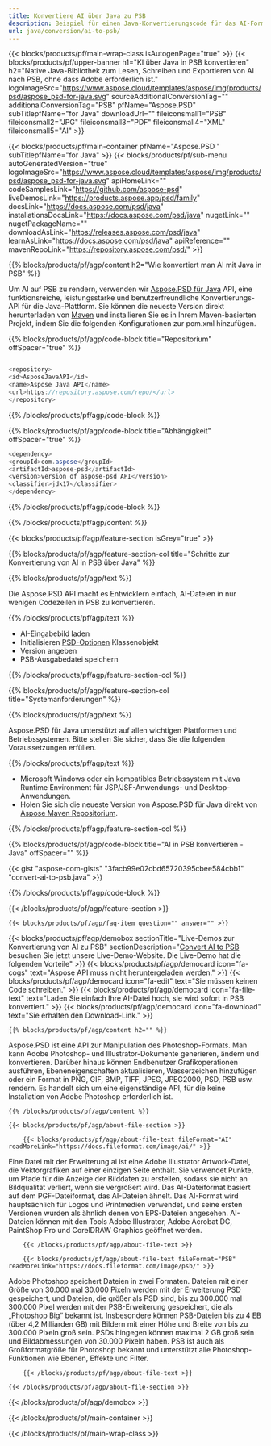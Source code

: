 ```yaml
---
title: Konvertiere AI über Java zu PSB
description: Beispiel für einen Java-Konvertierungscode für das AI-Format in eine PSB-Datei. Verwenden Sie diesen Beispielcode, um AI in jeder Web- oder Desktop-Java-basierten Anwendung in PSB zu konvertieren.
url: java/conversion/ai-to-psb/
---
```


{{< blocks/products/pf/main-wrap-class isAutogenPage="true" >}}
{{< blocks/products/pf/upper-banner h1="KI über Java in PSB konvertieren" h2="Native Java-Bibliothek zum Lesen, Schreiben und Exportieren von AI nach PSB, ohne dass Adobe erforderlich ist." logoImageSrc="https://www.aspose.cloud/templates/aspose/img/products/psd/aspose_psd-for-java.svg" sourceAdditionalConversionTag="" additionalConversionTag="PSB" pfName="Aspose.PSD" subTitlepfName="for Java" downloadUrl="" fileiconsmall1="PSB" fileiconsmall2="JPG" fileiconsmall3="PDF" fileiconsmall4="XML" fileiconsmall5="AI" >}}

{{< blocks/products/pf/main-container pfName="Aspose.PSD " subTitlepfName="for Java" >}}
{{< blocks/products/pf/sub-menu autoGeneratedVersion="true" logoImageSrc="https://www.aspose.cloud/templates/aspose/img/products/psd/aspose_psd-for-java.svg" apiHomeLink="" codeSamplesLink="https://github.com/aspose-psd" liveDemosLink="https://products.aspose.app/psd/family" docsLink="https://docs.aspose.com/psd/java" installationsDocsLink="https://docs.aspose.com/psd/java" nugetLink="" nugetPackageName="" downloadAsLink="https://releases.aspose.com/psd/java" learnAsLink="https://docs.aspose.com/psd/java" apiReference="" mavenRepoLink="https://repository.aspose.com/psd/" >}}

{{% blocks/products/pf/agp/content h2="Wie konvertiert man AI mit Java in PSB" %}}

Um AI auf PSB zu rendern, verwenden wir <a href="/psd/{{< lang-code >}}java">Aspose.PSD für Java</a> API, eine funktionsreiche, leistungsstarke und benutzerfreundliche Konvertierungs-API für die Java-Plattform. Sie können die neueste Version direkt herunterladen von <a href="https://repository.aspose.com/psd/">Maven</a> und installieren Sie es in Ihrem Maven-basierten Projekt, indem Sie die folgenden Konfigurationen zur pom.xml hinzufügen.

{{% blocks/products/pf/agp/code-block title="Repositorium" offSpacer="true" %}}

```cs

<repository>
<id>AsposeJavaAPI</id>
<name>Aspose Java API</name>
<url>https://repository.aspose.com/repo/</url>
</repository>

```

{{% /blocks/products/pf/agp/code-block %}}

{{% blocks/products/pf/agp/code-block title="Abhängigkeit" offSpacer="true" %}}

```cs
<dependency>
<groupId>com.aspose</groupId>
<artifactId>aspose-psd</artifactId>
<version>version of aspose-psd API</version>
<classifier>jdk17</classifier>
</dependency>

```

{{% /blocks/products/pf/agp/code-block %}}

{{% /blocks/products/pf/agp/content %}}

{{< blocks/products/pf/agp/feature-section isGrey="true" >}}

{{% blocks/products/pf/agp/feature-section-col title="Schritte zur Konvertierung von AI in PSB über Java" %}}

{{% blocks/products/pf/agp/text %}}

 Die Aspose.PSD API macht es Entwicklern einfach, AI-Dateien in nur wenigen Codezeilen in PSB zu konvertieren.

{{% /blocks/products/pf/agp/text %}}

- AI-Eingabebild laden
- Initialisieren [PSD-Optionen](https://apireference.aspose.com/psd/java/com.aspose.psd.imageoptions/psdOptions) Klassenobjekt
- Version angeben
- PSB-Ausgabedatei speichern

{{% /blocks/products/pf/agp/feature-section-col %}}

{{% blocks/products/pf/agp/feature-section-col title="Systemanforderungen" %}}

{{% blocks/products/pf/agp/text %}}

 Aspose.PSD für Java unterstützt auf allen wichtigen Plattformen und Betriebssystemen. Bitte stellen Sie sicher, dass Sie die folgenden Voraussetzungen erfüllen.

{{% /blocks/products/pf/agp/text %}}

- Microsoft Windows oder ein kompatibles Betriebssystem mit Java Runtime Environment für JSP/JSF-Anwendungs- und Desktop-Anwendungen.
- Holen Sie sich die neueste Version von Aspose.PSD für Java direkt von
 [Aspose Maven Repositorium](https://repository.aspose.com/psd/).

{{% /blocks/products/pf/agp/feature-section-col %}}

{{% blocks/products/pf/agp/code-block title="AI in PSB konvertieren - Java" offSpacer="" %}}

{{< gist "aspose-com-gists" "3facb99e02cbd65720395cbee584cbb1" "convert-ai-to-psb.java" >}}

{{% /blocks/products/pf/agp/code-block %}}

{{< /blocks/products/pf/agp/feature-section >}}

    {{< blocks/products/pf/agp/faq-item question="" answer="" >}}
 

<!-- aboutfile Starts -->

{{< blocks/products/pf/agp/demobox sectionTitle="Live-Demos zur Konvertierung von AI zu PSB" sectionDescription="[Convert AI to PSB](https://products.aspose.app/psd/conversion/ai-to-psb) besuchen Sie jetzt unsere Live-Demo-Website. Die Live-Demo hat die folgenden Vorteile" >}}
        {{< blocks/products/pf/agp/democard icon="fa-cogs" text="Aspose API muss nicht heruntergeladen werden." >}}
        {{< blocks/products/pf/agp/democard icon="fa-edit" text="Sie müssen keinen Code schreiben." >}}
        {{< blocks/products/pf/agp/democard icon="fa-file-text" text="Laden Sie einfach Ihre AI-Datei hoch, sie wird sofort in PSB konvertiert." >}}
        {{< blocks/products/pf/agp/democard icon="fa-download" text="Sie erhalten den Download-Link." >}}

    {{% blocks/products/pf/agp/content h2="" %}}

Aspose.PSD ist eine API zur Manipulation des Photoshop-Formats. Man kann Adobe Photoshop- und Illustrator-Dokumente generieren, ändern und konvertieren. Darüber hinaus können Endbenutzer Grafikoperationen ausführen, Ebeneneigenschaften aktualisieren, Wasserzeichen hinzufügen oder ein Format in PNG, GIF, BMP, TIFF, JPEG, JPEG2000, PSD, PSB usw. rendern. Es handelt sich um eine eigenständige API, für die keine Installation von Adobe Photoshop erforderlich ist.  



    {{% /blocks/products/pf/agp/content %}}

    {{< blocks/products/pf/agp/about-file-section >}}

        {{< blocks/products/pf/agp/about-file-text fileFormat="AI" readMoreLink="https://docs.fileformat.com/image/ai/" >}}
Eine Datei mit der Erweiterung.ai ist eine Adobe Illustrator Artwork-Datei, die Vektorgrafiken auf einer einzigen Seite enthält. Sie verwendet Punkte, um Pfade für die Anzeige der Bilddaten zu erstellen, sodass sie nicht an Bildqualität verliert, wenn sie vergrößert wird. Das AI-Dateiformat basiert auf dem PGF-Dateiformat, das AI-Dateien ähnelt. Das AI-Format wird hauptsächlich für Logos und Printmedien verwendet, und seine ersten Versionen wurden als ähnlich denen von EPS-Dateien angesehen. AI-Dateien können mit den Tools Adobe Illustrator, Adobe Acrobat DC, PaintShop Pro und CorelDRAW Graphics geöffnet werden.

        {{< /blocks/products/pf/agp/about-file-text >}}

        {{< blocks/products/pf/agp/about-file-text fileFormat="PSB" readMoreLink="https://docs.fileformat.com/image/psb/" >}}
Adobe Photoshop speichert Dateien in zwei Formaten. Dateien mit einer Größe von 30.000 mal 30.000 Pixeln werden mit der Erweiterung PSD gespeichert, und Dateien, die größer als PSD sind, bis zu 300.000 mal 300.000 Pixel werden mit der PSB-Erweiterung gespeichert, die als „Photoshop Big“ bekannt ist. Insbesondere können PSB-Dateien bis zu 4 EB (über 4,2 Milliarden GB) mit Bildern mit einer Höhe und Breite von bis zu 300.000 Pixeln groß sein. PSDs hingegen können maximal 2 GB groß sein und Bildabmessungen von 30.000 Pixeln haben. PSB ist auch als Großformatgröße für Photoshop bekannt und unterstützt alle Photoshop-Funktionen wie Ebenen, Effekte und Filter.

        {{< /blocks/products/pf/agp/about-file-text >}}

    {{< /blocks/products/pf/agp/about-file-section >}}

{{< /blocks/products/pf/agp/demobox >}}

<!-- aboutfile Ends -->



{{< /blocks/products/pf/main-container >}}
    
{{< /blocks/products/pf/main-wrap-class >}}

